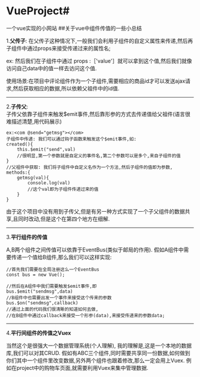 # VueProject#

一个vue实现的小网站
##关于vue中组件传值的一些小总结

1.**父传子**:
	在父传子这种情况下,一般我们会利用子组件的自定义属性来传递,然后再子组件中通过props来接受传递过来的属性名;

ex: <com :value="msg"></com>
然后我们在子组件中通过 props :［'value'］就可以拿到这个值,然后我们就像访问自己data中的值一样去访问这个值.

使用场景:在项目中评论组件作为一个子组件,需要相应的商品id才可以发送ajax请求,然后获取相应的数据,所以依赖父祖件中的id值.

- - -

2.**子传父**:	
子传父依靠子组件来触发$emit事件,然后靠形参的方式去传递值给父祖件(语言很难描述清楚,用代码展示)

```
ex:<com @send="getmsg"></com>
子组件中传递: 我们可以通过钩子函数来触发这个$emit事件,如:
created(){
	this.$emit("send",val)
	//很明显,第一个参数就是自定义的事件名,第二个参数可以是多个,来自子组件的值
}
//父祖件中获取: 我们将子组件中自定义名作为一个方法,然后子组件的值即为参数,
methods:{
	getmsg(val){
		console.log(val)
		//这个val即为子组件传递过来的值
	}
}
```

由于这个项目中没有用到子传父,但是有另一种方式实现了一个子父组件的数据共享,且同时改动,但是这个在第四个地方在细解.
​	
- - -

3.**平行组件的传值**

A,B两个组件之间传值可以依靠于EventBus(类似于邮局的作用).
假如A组件中需要传递一个值给B组件,那么我们可以这样实现:
```
//首先我们需要在全局注册这么一个EventBus
const bus = new Vue();

//然后在A组件中我们需要触发$emit事件,即
bus.$emit("sendmsg",data)
//B组件中也需要出发一个事件来接受这个传来的参数
bus.$on("sendmsg",callback)
//通过上面的代码我们很清晰的知道如何去做,
//在B组件中通过callback来接受一个形参(data),来接受传递来的参数data;
```

- - -

4.**平行间组件的传值之Vuex**

当然这个是很强大一个数据管理系统(个人理解),
我的理解是,这是一个本地的数据库,我们可以对其CRUD.
假如有ABC三个组件,同时需要共享同一份数据,如何做到你们其中一个组件里改变数据,另外两个组件也跟着修改,那么一定会用上Vuex.
例如在project中的购物车页面,就需要利用Vuex来集中管理数据.
